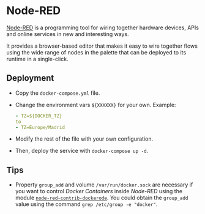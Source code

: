 # Node-RED

[Node-RED](https://nodered.org/) is a programming tool for wiring together hardware devices, APIs and online services in new and interesting ways.

It provides a browser-based editor that makes it easy to wire together flows using the wide range of nodes in the palette that can be deployed to its runtime in a single-click.

## Deployment

- Copy the `docker-compose.yml` file.

- Change the environment vars `${XXXXXX}` for your own. Example:

  ```yaml
  - TZ=${DOCKER_TZ}
  to
  - TZ=Europe/Madrid
  ```

- Modify the rest of the file with your own configuration.

- Then, deploy the service with `docker-compose up -d`.

## Tips

- Property `group_add` and volume `/var/run/docker.sock` are necessary if you want to control _Docker Containers_ inside _Node-RED_ using the module [`node-red-contrib-dockerode`](https://flows.nodered.org/node/node-red-contrib-dockerode). You could obtain the `group_add` value using the command `grep /etc/group -e "docker"`.
